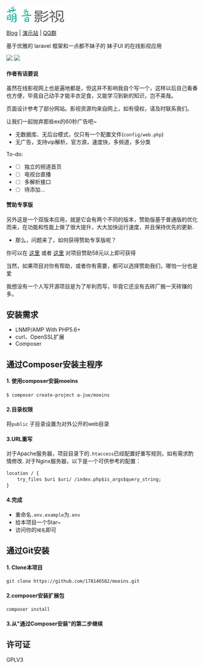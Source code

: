 ![](public/images/logo.png)

[Blog](https://www.52ecy.cn) | [演示站](https://www.moeins.cn) | [QQ群](http://shang.qq.com/wpa/qunwpa?idkey=618c7f3214a5c5ed06c9343a395371a8b27318e5190491bf7283fbf7468e35d7)

基于优雅的 laravel 框架和一点都不妹子的 妹子UI 的在线影视应用

![](https://ws1.sinaimg.cn/large/0072Vf1ply1fvlkidzljxj310y0qb4qp.jpg)
![](https://ws3.sinaimg.cn/large/0072Vf1ply1fvlkieaeelj310q0q27wh.jpg)

#### 作者有话要说
虽然在线影视网上也是遍地都是，但这并不影响我自个写一个，这样以后自己看番也方便，毕竟自己动手才能丰衣足食，又能学习到新的知识，岂不美哉。

页面设计参考了部分网站。影视资源均来自网上，如有侵权，请及时联系我们。

让我们一起抛弃那些ex的60秒广告吧~

* 无数据库、无后台模式，仅只有一个配置文件(`config/web.php`)
* 无广告，支持vip解析，官方源，速度快，多频道，多分类

To-do:

* - [ ] 独立的频道首页
* - [ ] 电视台直播
* - [ ] 多解析接口
* - [ ] 待添加...

#### 赞助专享版

另外这是一个双版本应用，就是它会有两个不同的版本，赞助版基于普通版的优化而来，在功能和性能上做了很大提升，大大加快运行速度，并且保持优先的更新.

* 那么，问题来了，如何获得赞助专享版呢？

你可以在 [这里](https://github.com/178146582/qr#author) 或者 [这里](https://pay.52ecy.cn) 对项目赞助58元以上即可获得

当然，如果项目对你有帮助，或者你有需要，都可以选择赞助我们，哪怕一分也是爱

我想没有一个人写开源项目是为了牟利而写，毕竟它还没有去砖厂搬一天砖赚的多。


安装需求
------------
* LNMP/AMP With PHP5.6+
* curl、OpenSSL扩展
* Composer


通过Composer安装主程序
------------
#### 1. 使用composer安装moeins
```
$ composer create-project a-jue/moeins
```


#### 2.目录权限
将`public` 子目录设置为对外公开的web目录

#### 3.URL重写
对于Apache服务器，项目目录下的`.htaccess`已经配置好重写规则，如有需求酌情修改.
对于Nginx服务器，以下是一个可供参考的配置：
```
location / {  
	try_files $uri $uri/ /index.php$is_args$query_string;  
}  
```

#### 4.完成
* 重命名`.env.example`为`.env`
* 给本项目一个Star~
* 访问你的`域名`即可


通过Git安装
------------
#### 1. Clone本项目
```
git clone https://github.com/178146582/moeins.git
```
#### 2.composer安装扩展包

```
composer install
```

#### 3.从"通过Composer安装"的第二步继续

许可证
------------
GPLV3
